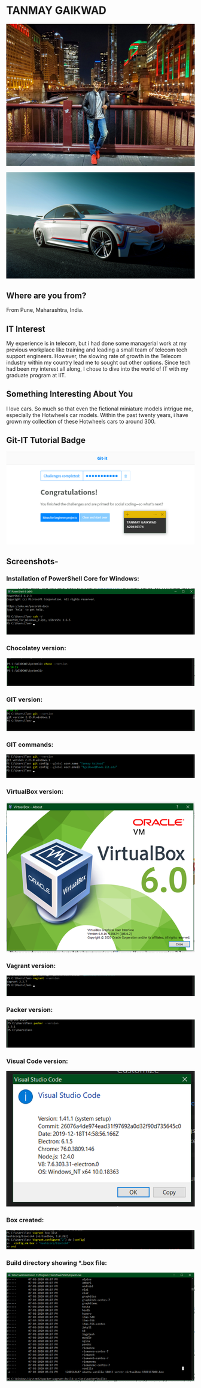 
# TANMAY GAIKWAD

![Me](Images/Tanmay.jpg "Me")

![Beemer](Images/describes.jpg "M4")

## Where are you from?

From Pune, Maharashtra, India.

## IT Interest

My experience is in telecom, but i had done some managerial work at my previous workplace like training and leading a small team of telecom tech support engineers. However, the slowing rate of growth in the Telecom industry within my country lead me to sought out other options. Since tech had been my interest all along, I chose to dive into the world of IT with my graduate program at IIT. 

## Something Interesting About You

I love cars. So much so that even the fictional miniature models intrigue me, especially the Hotwheels car models. Within the past twenty years, i have grown my collection of these Hotwheels cars to around 300. 

## Git-IT Tutorial Badge

![Git Tutorial](Images/badge.png "Result")

## Screenshots-

### Installation of PowerShell Core for Windows: 
![Git Tutorial](Images/Picture1.png "Version")

### Chocolatey version:
![Git Tutorial](Images/Picture2.png "Version")

### GIT version:
![Git Tutorial](Images/Picture3.png "Version")

### GIT commands:
![Git Tutorial](Images/Picture4.png "Version")

### VirtualBox version:
![Git Tutorial](Images/Picture5.png "Version")

### Vagrant version:
![Git Tutorial](Images/Picture6.png "Version")

### Packer version:
![Git Tutorial](Images/Picture7.png "Version")

### Visual Code version:
![Git Tutorial](Images/Picture8.png "Version")

### Box created:
![Git Tutorial](Images/Picture9.png "Version")

### Build directory showing *.box file:
![Git Tutorial](Images/Picture10.png "Version")
